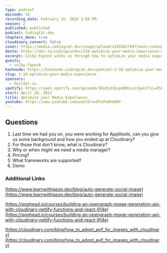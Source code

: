 ```yaml
---
type: podcast
episode: 16
recording_date: February 15, 2022 1:00 PM
season: 2
published: published
podcast: CodingCat.dev
chapters_done: true
cloudinary_convert: false
cover: https://media.codingcat.dev/image/upload/v1655827697/main-codingcatdev-photo/Optimizing_your_Media_Experience.jpg
devto: https://dev.to/codingcatdev/216-optimize-your-media-experience-41ib
excerpt: Colby Fayock walks us through how to optimize your media experience with Cloudinary.
guests:
  - colby-fayock
hashnode: https://hashnode.codingcat.dev/podcast-2-16-optimize-your-media-experience
slug: 2-16-optimize-your-media-experience
sponsors:
  - builder-io
spotify: https://open.spotify.com/episode/5Ry9jd3GcpmQRCvzs7gwn1?si=D58PpolzQfexoPlIyCD9fA
start: April 20, 2022
title: Optimize your Media Experience
youtube: https://www.youtube.com/watch?v=BTwPo4ho0OY
---
```


## Questions

1. Last time we had you on, you were working for Applitools, can you give us some background and how you ended up at Cloudinary?
2. For those that don’t know, what is Cloudinary?
3. Why or when might we need a media manager?
4. Pricing?
5. What frameworks are supported?
6. Demo

### Additional Links

[https://www.learnwithjason.dev/blog/auto-generate-social-image](https://www.learnwithjason.dev/blog/auto-generate-social-image)

[https://egghead.io/courses/building-an-opengraph-image-generation-api-with-cloudinary-netlify-functions-and-react-914e](https://egghead.io/courses/building-an-opengraph-image-generation-api-with-cloudinary-netlify-functions-and-react-914e)

[https://cloudinary.com/blog/how_to_adopt_avif_for_images_with_cloudinary](https://cloudinary.com/blog/how_to_adopt_avif_for_images_with_cloudinary)
